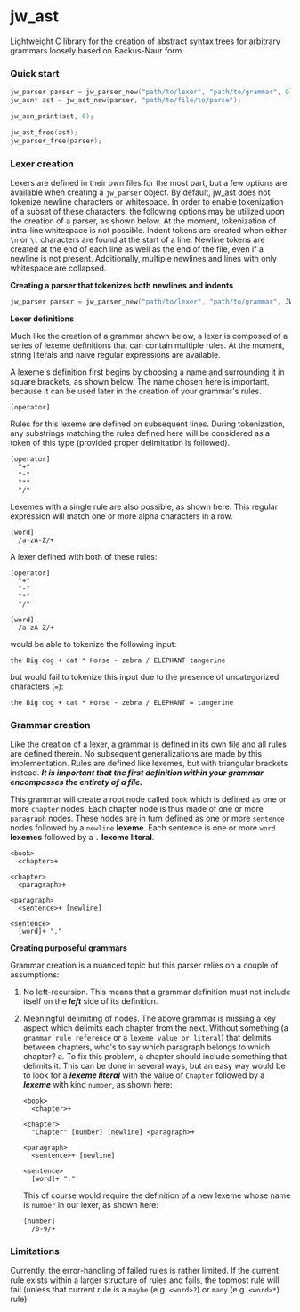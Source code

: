 # jw_ast
Lightweight C library for the creation of abstract syntax trees for arbitrary grammars loosely based on Backus-Naur form.

### Quick start
```c
jw_parser parser = jw_parser_new("path/to/lexer", "path/to/grammar", 0);
jw_asn* ast = jw_ast_new(parser, "path/to/file/to/parse");

jw_asn_print(ast, 0);

jw_ast_free(ast);
jw_parser_free(parser);
```

### Lexer creation

Lexers are defined in their own files for the most part, but a few options are available when creating a ```jw_parser``` object. By default, jw_ast does not tokenize newline characters or whitespace. In order to enable tokenization of a subset of these characters, the following options may be utilized upon the creation of a parser, as shown below. At the moment, tokenization of intra-line whitespace is not possible. Indent tokens are created when either ```\n``` or ```\t``` characters are found at the start of a line. Newline tokens are created at the end of each line as well as the end of the file, even if a newline is not present. Additionally, multiple newlines and lines with only whitespace are collapsed.

**Creating a parser that tokenizes both newlines and indents**

```c
jw_parser parser = jw_parser_new("path/to/lexer", "path/to/grammar", JW_AST_INDENT | JW_AST_NEWLINE);
```

**Lexer definitions**

Much like the creation of a grammar shown below, a lexer is composed of a series of lexeme definitions that can contain multiple rules. At the moment, string literals and naive regular expressions are available.

A lexeme's definition first begins by choosing a name and surrounding it in square brackets, as shown below. The name chosen here is important, because it can be used later in the creation of your grammar's rules.

```
[operator]
```

Rules for this lexeme are defined on subsequent lines. During tokenization, any substrings matching the rules defined here will be considered as a token of this type (provided proper delimitation is followed).

```
[operator]
  "+"
  "-"
  "*"
  "/"
```

Lexemes with a single rule are also possible, as shown here. This regular expression will match one or more alpha characters in a row.

```
[word]
  /a-zA-Z/+
```

A lexer defined with both of these rules:

```
[operator]
  "+"
  "-"
  "*"
  "/"

[word]
  /a-zA-Z/+
```

would be able to tokenize the following input:

```
the Big dog + cat * Horse - zebra / ELEPHANT tangerine
```

but would fail to tokenize this input due to the presence of uncategorized characters (```=```):

```
the Big dog + cat * Horse - zebra / ELEPHANT = tangerine
```

### Grammar creation

Like the creation of a lexer, a grammar is defined in its own file and all rules are defined therein. No subsequent generalizations are made by this implementation. Rules are defined like lexemes, but with triangular brackets instead. ***It is important that the first definition within your grammar encompasses the entirety of a file.***

This grammar will create a root node called ```book``` which is defined as one or more ```chapter``` nodes. Each chapter node is thus made of one or more ```paragraph``` nodes. These nodes are in turn defined as one or more ```sentence``` nodes followed by a ```newline``` **lexeme**. Each sentence is one or more ```word``` **lexemes** followed by a ```.``` **lexeme literal**.

```
<book>
  <chapter>+

<chapter>
  <paragraph>+

<paragraph>
  <sentence>+ [newline]

<sentence>
  [word]+ "."
```

**Creating purposeful grammars**

Grammar creation is a nuanced topic but this parser relies on a couple of assumptions:
1. No left-recursion. This means that a grammar definition must not include itself on the ***left*** side of its definition.
2. Meaningful delimiting of nodes. The above grammar is missing a key aspect which delimits each chapter from the next. Without something (a ```grammar rule reference``` or a ```lexeme value or literal```) that delimits between chapters, who's to say which paragraph belongs to which chapter?
   a. To fix this problem, a chapter should include something that delimits it. This can be done in several ways, but an easy way would be to look for a ***lexeme literal*** with the value of ```Chapter``` followed by a ***lexeme*** with kind ```number```, as shown here:

   ```
   <book>
     <chapter>+

   <chapter>
     "Chapter" [number] [newline] <paragraph>+

   <paragraph>
     <sentence>+ [newline]

   <sentence>
     [word]+ "."
   ```

   This of course would require the definition of a new lexeme whose name is ```number``` in our lexer, as shown here:

   ```
   [number]
     /0-9/+
   ```

### Limitations

Currently, the error-handling of failed rules is rather limited. If the current rule exists within a larger structure of rules and fails, the topmost rule will fail (unless that current rule is a ```maybe``` (e.g. ```<word>?```) or ```many``` (e.g. ```<word>*```) rule).
